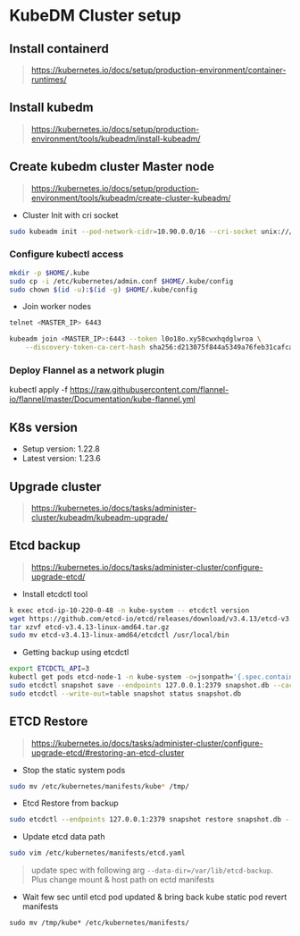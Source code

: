 # KubeDM Cluster setup

## Install containerd
> https://kubernetes.io/docs/setup/production-environment/container-runtimes/

## Install kubedm
> https://kubernetes.io/docs/setup/production-environment/tools/kubeadm/install-kubeadm/

## Create kubedm cluster Master node
> https://kubernetes.io/docs/setup/production-environment/tools/kubeadm/create-cluster-kubeadm/

* Cluster Init with cri socket
```sh
sudo kubeadm init --pod-network-cidr=10.90.0.0/16 --cri-socket unix:///run/containerd/containerd.sock
```

### Configure kubectl access
```sh
mkdir -p $HOME/.kube
sudo cp -i /etc/kubernetes/admin.conf $HOME/.kube/config
sudo chown $(id -u):$(id -g) $HOME/.kube/config
```

* Join worker nodes
```sh
telnet <MASTER_IP> 6443

kubeadm join <MASTER_IP>:6443 --token l0o18o.xy58cwxhqdglwroa \
    --discovery-token-ca-cert-hash sha256:d213075f844a5349a76feb31cafca541bc5a7c6744997807f51afea533dd2ecd
```

### Deploy Flannel as a network plugin
kubectl apply -f https://raw.githubusercontent.com/flannel-io/flannel/master/Documentation/kube-flannel.yml

## K8s version

* Setup version: 1.22.8
* Latest version: 1.23.6

## Upgrade cluster
> https://kubernetes.io/docs/tasks/administer-cluster/kubeadm/kubeadm-upgrade/

## Etcd backup
> https://kubernetes.io/docs/tasks/administer-cluster/configure-upgrade-etcd/


* Install etcdctl tool
```sh
k exec etcd-ip-10-220-0-48 -n kube-system -- etcdctl version
wget https://github.com/etcd-io/etcd/releases/download/v3.4.13/etcd-v3.4.13-linux-amd64.tar.gz
tar xzvf etcd-v3.4.13-linux-amd64.tar.gz
sudo mv etcd-v3.4.13-linux-amd64/etcdctl /usr/local/bin
```

* Getting backup using etcdctl
```sh
export ETCDCTL_API=3
kubectl get pods etcd-node-1 -n kube-system -o=jsonpath='{.spec.containers[0].command}' | jq
sudo etcdctl snapshot save --endpoints 127.0.0.1:2379 snapshot.db --cacert /etc/kubernetes/pki/etcd/ca.crt --cert /etc/kubernetes/pki/etcd/server.crt --key /etc/kubernetes/pki/etcd/server.key
sudo etcdctl --write-out=table snapshot status snapshot.db
```

## ETCD Restore
> https://kubernetes.io/docs/tasks/administer-cluster/configure-upgrade-etcd/#restoring-an-etcd-cluster

* Stop the static system pods
```sh
sudo mv /etc/kubernetes/manifests/kube* /tmp/
```

* Etcd Restore from backup
```sh
sudo etcdctl --endpoints 127.0.0.1:2379 snapshot restore snapshot.db --data-dir /var/lib/etcd-backup --cacert /etc/kubernetes/pki/etcd/ca.crt --cert /etc/kubernetes/pki/etcd/server.crt --key /etc/kubernetes/pki/etcd/server.key
```

* Update etcd data path
```sh
sudo vim /etc/kubernetes/manifests/etcd.yaml
```
> update spec with following arg `--data-dir=/var/lib/etcd-backup`. Plus change mount & host path on ectd  manifests

* Wait few sec until etcd pod updated & bring back kube static pod revert manifests
```
sudo mv /tmp/kube* /etc/kubernetes/manifests/
```